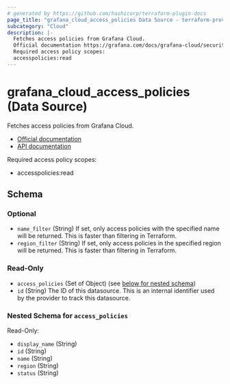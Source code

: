 ```yaml
---
# generated by https://github.com/hashicorp/terraform-plugin-docs
page_title: "grafana_cloud_access_policies Data Source - terraform-provider-grafana"
subcategory: "Cloud"
description: |-
  Fetches access policies from Grafana Cloud.
  Official documentation https://grafana.com/docs/grafana-cloud/security-and-account-management/authentication-and-permissions/access-policies/API documentation https://grafana.com/docs/grafana-cloud/developer-resources/api-reference/cloud-api/#list-access-policies
  Required access policy scopes:
  accesspolicies:read
---
```


# grafana_cloud_access_policies (Data Source)

Fetches access policies from Grafana Cloud.

* [Official documentation](https://grafana.com/docs/grafana-cloud/security-and-account-management/authentication-and-permissions/access-policies/)
* [API documentation](https://grafana.com/docs/grafana-cloud/developer-resources/api-reference/cloud-api/#list-access-policies)

Required access policy scopes:

* accesspolicies:read



<!-- schema generated by tfplugindocs -->
## Schema

### Optional

- `name_filter` (String) If set, only access policies with the specified name will be returned. This is faster than filtering in Terraform.
- `region_filter` (String) If set, only access policies in the specified region will be returned. This is faster than filtering in Terraform.

### Read-Only

- `access_policies` (Set of Object) (see [below for nested schema](#nestedatt--access_policies))
- `id` (String) The ID of this datasource. This is an internal identifier used by the provider to track this datasource.

<a id="nestedatt--access_policies"></a>
### Nested Schema for `access_policies`

Read-Only:

- `display_name` (String)
- `id` (String)
- `name` (String)
- `region` (String)
- `status` (String)
